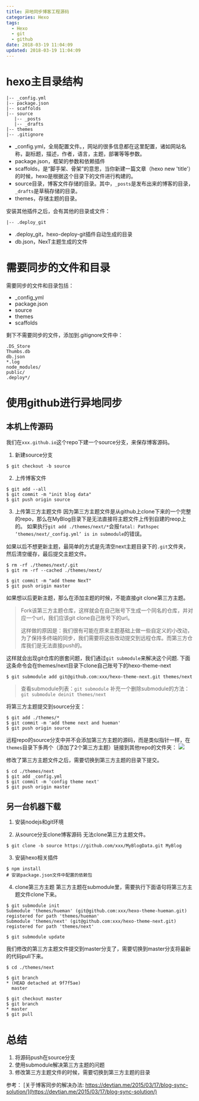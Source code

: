 ```yaml
---
title: 异地同步博客工程源码
categories: Hexo
tags:
  - Hexo
  - git
  - github
date: 2018-03-19 11:04:09
updated: 2018-03-19 11:04:09
---
```



# hexo主目录结构
```
|-- _config.yml     
|-- package.json    
|-- scaffolds
|-- source
   |-- _posts
   |-- _drafts   
|-- themes
|-- .gitignore
```
* _config.yml，全局配置文件。，网站的很多信息都在这里配置，诸如网站名称，副标题，描述，作者，语言，主题，部署等等参数。
* package.json，框架的参数和依赖插件
* scaffolds，是“脚手架、骨架”的意思，当你新建一篇文章（hexo new 'title'）的时候，hexo是根据这个目录下的文件进行构建的。
* source目录，博客文件存储的目录。其中，`_posts`是发布出来的博客的目录，`_drafts`是草稿存储的目录。
* themes，存储主题的目录。

安装其他插件之后，会有其他的目录或文件：
```
|-- .deploy_git
```
* .deploy_git，hexo-deploy-git插件自动生成的目录
* db.json，NexT主题生成的文件

# 需要同步的文件和目录

需要同步的文件和目录包括：
* _config_yml
* package.json
* source
* themes
* scaffolds

剩下不需要同步的文件，添加到.gitignore文件中：
```
.DS_Store
Thumbs.db
db.json
*.log
node_modules/
public/
.deploy*/
```

# 使用github进行异地同步

## 本机上传源码
我们在`xxx.github.io`这个repo下建一个source分支，来保存博客源码。
1. 新建source分支
```shell
$ git checkout -b source
```
2. 上传博客文件
```shell
$ git add --all
$ git commit -m "init blog data"
$ git push origin source
```
3. 上传第三方主题文件
因为第三方主题文件是从github上clone下来的一个完整的repo，那么在MyBlog目录下是无法直接将主题文件上传到自建的reop上的。
如果执行`git add ./themes/next/*`会报`fatal: Pathspec ‘themes/next/_config.yml’ is in submodule`的错误。

如果以后不想更新主题，最简单的方式是先清空next主题目录下的`.git`文件夹，然后清空缓存，最后提交主题文件。
```
$ rm -rf ./themes/next/.git
$ git rm -rf --cached ./themes/next/

$ git commit -m "add theme NexT"
$ git push origin master
```

如果想以后更新主题，那么在添加主题的时候，不能直接git clone第三方主题。

> Fork该第三方主题仓库，这样就会在自己账号下生成一个同名的仓库，并对应一个url，我们应该git clone自己账号下的url。
>
> 这样做的原因是：我们很有可能在原来主题基础上做一些自定义的小改动，为了保持多终端的同步，我们需要将这些改动提交到远程仓库。而第三方仓库我们是无法直接push的。

这样就会出现git仓库的嵌套问题，我们通过`git submodule`来解决这个问题.
下面这条命令会在themes/next目录下clone自己账号下的hexo-theme-next
```shell
$ git submodule add git@github.com:xxx/hexo-theme-next.git themes/next
```

> 查看submodule列表：`git submodule`
> 补充一个删除submodule的方法： `git submodule deinit themes/next`

将第三方主题提交到source分支：
```shell
$ git add ./themes/*
$ git commit -m 'add theme next and hueman'
$ git push origin source
```
远程repo的source分支中并不会添加第三方主题的源码，而是类似指针一样，在`themes`目录下多两个（添加了2个第三方主题）链接到其他repo的文件夹：
![](./submodule.png)

修改了第三方主题文件之后，需要切换到第三方主题的目录下提交。
```shell
$ cd ./themes/next
$ git add _config.yml
$ git commit -m 'config theme next'
$ git push origin master
```

## 另一台机器下载
1. 安装nodejs和git环境

2. 从source分支clone博客源码
无法clone第三方主题文件。
```
$ git clone -b source https://github.com/xxx/MyBlogData.git MyBlog
```

3. 安装hexo相关插件
```
$ npm install
# 安装package.json文件中配置的依赖包
```

4. clone第三方主题
第三方主题在submodule里，需要执行下面语句将第三方主题文件clone下来。
```shell
$ git submodule init
Submodule 'themes/hueman' (git@github.com:xxx/hexo-theme-hueman.git) registered for path 'themes/hueman'
Submodule 'themes/next' (git@github.com:xxx/hexo-theme-next.git) registered for path 'themes/next'

$ git submodule update
```

我们修改的第三方主题文件提交到master分支了，需要切换到master分支将最新的代码pull下来。
```shell
$ cd ./themes/next

$ git branch
* (HEAD detached at 9f7f5ae)
  master

$ git checkout master
$ git branch
* master
$ git pull
```

# 总结
1. 将源码push在source分支
2. 使用submodule解决第三方主题的问题
3. 修改第三方主题文件的时候，需要切换到第三方主题的目录


参考：
[关于博客同步的解决办法: https://devtian.me/2015/03/17/blog-sync-solution/](https://devtian.me/2015/03/17/blog-sync-solution/)